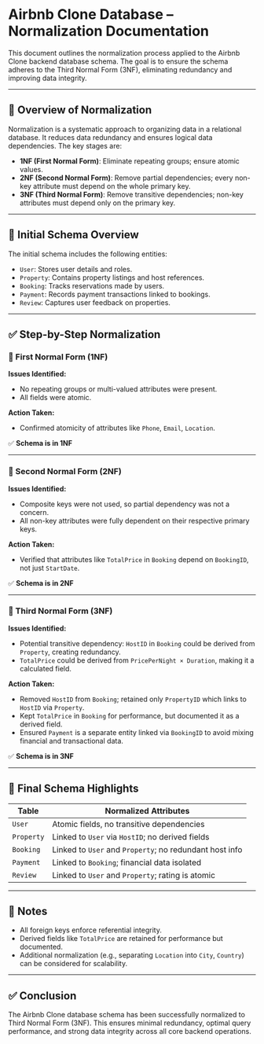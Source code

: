 # Airbnb Clone Database – Normalization Documentation

This document outlines the normalization process applied to the Airbnb Clone backend database schema. The goal is to ensure the schema adheres to the Third Normal Form (3NF), eliminating redundancy and improving data integrity.

---

## 🧠 Overview of Normalization

Normalization is a systematic approach to organizing data in a relational database. It reduces data redundancy and ensures logical data dependencies. The key stages are:

- **1NF (First Normal Form)**: Eliminate repeating groups; ensure atomic values.
- **2NF (Second Normal Form)**: Remove partial dependencies; every non-key attribute must depend on the whole primary key.
- **3NF (Third Normal Form)**: Remove transitive dependencies; non-key attributes must depend only on the primary key.

---

## 🧩 Initial Schema Overview

The initial schema includes the following entities:

- `User`: Stores user details and roles.
- `Property`: Contains property listings and host references.
- `Booking`: Tracks reservations made by users.
- `Payment`: Records payment transactions linked to bookings.
- `Review`: Captures user feedback on properties.

---

## ✅ Step-by-Step Normalization

### 🔹 First Normal Form (1NF)

**Issues Identified:**
- No repeating groups or multi-valued attributes were present.
- All fields were atomic.

**Action Taken:**
- Confirmed atomicity of attributes like `Phone`, `Email`, `Location`.

✅ **Schema is in 1NF**

---

### 🔹 Second Normal Form (2NF)

**Issues Identified:**
- Composite keys were not used, so partial dependency was not a concern.
- All non-key attributes were fully dependent on their respective primary keys.

**Action Taken:**
- Verified that attributes like `TotalPrice` in `Booking` depend on `BookingID`, not just `StartDate`.

✅ **Schema is in 2NF**

---

### 🔹 Third Normal Form (3NF)

**Issues Identified:**
- Potential transitive dependency: `HostID` in `Booking` could be derived from `Property`, creating redundancy.
- `TotalPrice` could be derived from `PricePerNight × Duration`, making it a calculated field.

**Action Taken:**
- Removed `HostID` from `Booking`; retained only `PropertyID` which links to `HostID` via `Property`.
- Kept `TotalPrice` in `Booking` for performance, but documented it as a derived field.
- Ensured `Payment` is a separate entity linked via `BookingID` to avoid mixing financial and transactional data.

✅ **Schema is in 3NF**

---

## 🧪 Final Schema Highlights

| Table     | Normalized Attributes |
|-----------|------------------------|
| `User`    | Atomic fields, no transitive dependencies |
| `Property`| Linked to `User` via `HostID`; no derived fields |
| `Booking` | Linked to `User` and `Property`; no redundant host info |
| `Payment` | Linked to `Booking`; financial data isolated |
| `Review`  | Linked to `User` and `Property`; rating is atomic |

---

## 📌 Notes

- All foreign keys enforce referential integrity.
- Derived fields like `TotalPrice` are retained for performance but documented.
- Additional normalization (e.g., separating `Location` into `City`, `Country`) can be considered for scalability.

---

## ✅ Conclusion

The Airbnb Clone database schema has been successfully normalized to Third Normal Form (3NF). This ensures minimal redundancy, optimal query performance, and strong data integrity across all core backend operations.


